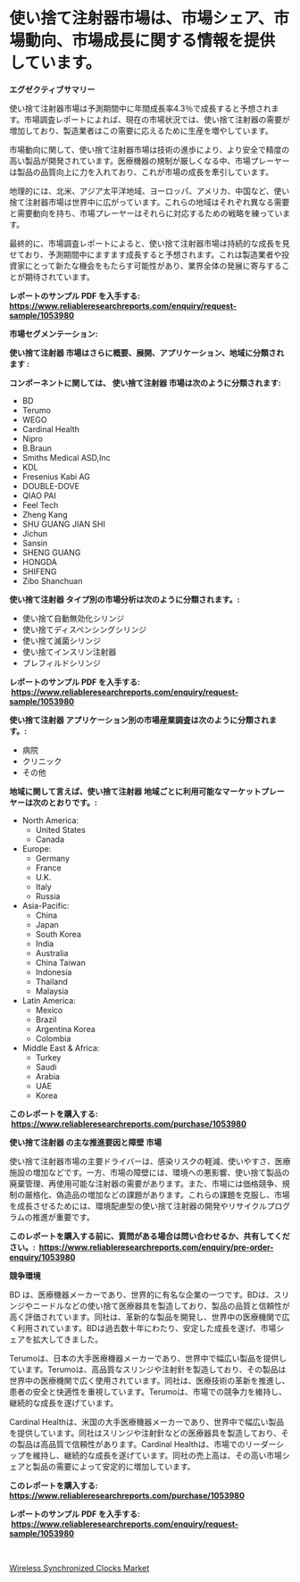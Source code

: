 <p><h1>使い捨て注射器市場は、市場シェア、市場動向、市場成長に関する情報を提供しています。</h1></p><p><strong>エグゼクティブサマリー</strong></p>
<p><p>使い捨て注射器市場は予測期間中に年間成長率4.3％で成長すると予想されます。市場調査レポートによれば、現在の市場状況では、使い捨て注射器の需要が増加しており、製造業者はこの需要に応えるために生産を増やしています。</p><p>市場動向に関して、使い捨て注射器市場は技術の進歩により、より安全で精度の高い製品が開発されています。医療機器の規制が厳しくなる中、市場プレーヤーは製品の品質向上に力を入れており、これが市場の成長を牽引しています。</p><p>地理的には、北米、アジア太平洋地域、ヨーロッパ、アメリカ、中国など、使い捨て注射器市場は世界中に広がっています。これらの地域はそれぞれ異なる需要と需要動向を持ち、市場プレーヤーはそれらに対応するための戦略を練っています。</p><p>最終的に、市場調査レポートによると、使い捨て注射器市場は持続的な成長を見せており、予測期間中にますます成長すると予想されます。これは製造業者や投資家にとって新たな機会をもたらす可能性があり、業界全体の発展に寄与することが期待されています。</p></p>
<p><strong>レポートのサンプル PDF を入手する: <a href="https://www.reliableresearchreports.com/enquiry/request-sample/1053980">https://www.reliableresearchreports.com/enquiry/request-sample/1053980</a></strong></p>
<p><strong>市場セグメンテーション:</strong></p>
<p><strong> 使い捨て注射器 市場はさらに概要、展開、アプリケーション、地域に分類されます :</strong></p>
<p><strong>コンポーネントに関しては、 使い捨て注射器 市場は次のように分類されます: &nbsp;</strong></p>
<p><ul><li>BD</li><li>Terumo</li><li>WEGO</li><li>Cardinal Health</li><li>Nipro</li><li>B.Braun</li><li>Smiths Medical ASD,Inc</li><li>KDL</li><li>Fresenius Kabi AG</li><li>DOUBLE-DOVE</li><li>QIAO PAI</li><li>Feel Tech</li><li>Zheng Kang</li><li>SHU GUANG JIAN SHI</li><li>Jichun</li><li>Sansin</li><li>SHENG GUANG</li><li>HONGDA</li><li>SHIFENG</li><li>Zibo Shanchuan</li></ul></p>
<p><strong> 使い捨て注射器 タイプ別の市場分析は次のように分類されます。:</strong></p>
<p><ul><li>使い捨て自動無効化シリンジ</li><li>使い捨てディスペンシングシリンジ</li><li>使い捨て滅菌シリンジ</li><li>使い捨てインスリン注射器</li><li>プレフィルドシリンジ</li></ul></p>
<p><strong>レポートのサンプル PDF を入手する: &nbsp;<a href="https://www.reliableresearchreports.com/enquiry/request-sample/1053980">https://www.reliableresearchreports.com/enquiry/request-sample/1053980</a></strong></p>
<p><strong> 使い捨て注射器 アプリケーション別の市場産業調査は次のように分類されます。:</strong></p>
<p><ul><li>病院</li><li>クリニック</li><li>その他</li></ul></p>
<p><strong>地域に関して言えば、使い捨て注射器 地域ごとに利用可能なマーケットプレーヤーは次のとおりです。:</strong></p>
<p><ul>
    <li>
        North America:
        <ul>
            <li>United States</li>
            <li>Canada</li>
        </ul>
    </li>
    <li>
        Europe:
        <ul>
            <li>Germany</li>
            <li>France</li>
            <li>U.K.</li>
            <li>Italy</li>
            <li>Russia</li>
        </ul>
    </li>
    <li>
        Asia-Pacific:
        <ul>
            <li>China</li>
            <li>Japan</li>
            <li>South Korea</li>
            <li>India</li>
            <li>Australia</li>
            <li>China Taiwan</li>
            <li>Indonesia</li>
            <li>Thailand</li>
            <li>Malaysia</li>
        </ul>
    </li>
    <li>
        Latin America:
        <ul>
            <li>Mexico</li>
            <li>Brazil</li>
            <li>Argentina Korea</li>
            <li>Colombia</li>
        </ul>
    </li>
    <li>
        Middle East & Africa:
        <ul>
            <li>Turkey</li>
            <li>Saudi</li>
            <li>Arabia</li>
            <li>UAE</li>
            <li>Korea</li>
        </ul>
    </li>
    </ul></p>
<p><strong>このレポートを購入する: &nbsp;<a href="https://www.reliableresearchreports.com/purchase/1053980">https://www.reliableresearchreports.com/purchase/1053980</a></strong></p>
<p><strong>使い捨て注射器 の主な推進要因と障壁 市場</strong></p>
<p><p>使い捨て注射器市場の主要ドライバーは、感染リスクの軽減、使いやすさ、医療施設の増加などです。一方、市場の障壁には、環境への悪影響、使い捨て製品の廃棄管理、再使用可能な注射器の需要があります。また、市場には価格競争、規制の厳格化、偽造品の増加などの課題があります。これらの課題を克服し、市場を成長させるためには、環境配慮型の使い捨て注射器の開発やリサイクルプログラムの推進が重要です。</p></p>
<p><strong>このレポートを購入する前に、質問がある場合は問い合わせるか、共有してください。:&nbsp; <a href="https://www.reliableresearchreports.com/enquiry/pre-order-enquiry/1053980">https://www.reliableresearchreports.com/enquiry/pre-order-enquiry/1053980</a></strong></p>
<p><strong>競争環境</strong></p>
<p><p>BD は、医療機器メーカーであり、世界的に有名な企業の一つです。BDは、スリンジやニードルなどの使い捨て医療器具を製造しており、製品の品質と信頼性が高く評価されています。同社は、革新的な製品を開発し、世界中の医療機関で広く利用されています。BDは過去数十年にわたり、安定した成長を遂げ、市場シェアを拡大してきました。</p><p>Terumoは、日本の大手医療機器メーカーであり、世界中で幅広い製品を提供しています。Terumoは、高品質なスリンジや注射針を製造しており、その製品は世界中の医療機関で広く使用されています。同社は、医療技術の革新を推進し、患者の安全と快適性を重視しています。Terumoは、市場での競争力を維持し、継続的な成長を遂げています。</p><p>Cardinal Healthは、米国の大手医療機器メーカーであり、世界中で幅広い製品を提供しています。同社はスリンジや注射針などの医療器具を製造しており、その製品は高品質で信頼性があります。Cardinal Healthは、市場でのリーダーシップを維持し、継続的な成長を遂げています。同社の売上高は、その高い市場シェアと製品の需要によって安定的に増加しています。</p></p>
<p><strong>このレポートを購入する: &nbsp; <a href="https://www.reliableresearchreports.com/purchase/1053980">https://www.reliableresearchreports.com/purchase/1053980</a></strong></p>
<p><strong>レポートのサンプル PDF を入手する: &nbsp;<a href="https://www.reliableresearchreports.com/enquiry/request-sample/1053980">https://www.reliableresearchreports.com/enquiry/request-sample/1053980</a></strong><strong></strong></p>
<p>&nbsp;</p>
<p><p><a href="https://circular-yam-9b9.notion.site/Wireless-Synchronized-Clocks-Market-Offer-Valuable-Insights-into-Market-Size-Market-Share-Market-T-05551d18a1694a5cb6f304033ae2a1eb">Wireless Synchronized Clocks Market</a></p></p>